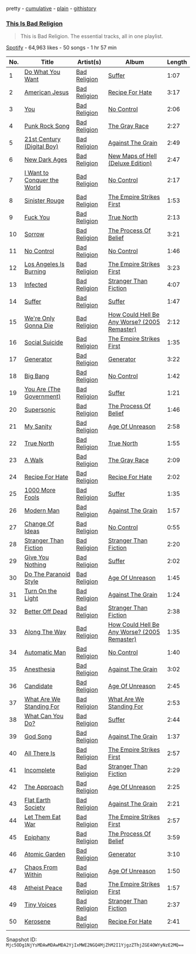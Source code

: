 pretty - [cumulative](/playlists/cumulative/37i9dQZF1DZ06evO1t2kBq.md) - [plain](/playlists/plain/37i9dQZF1DZ06evO1t2kBq) - [githistory](https://github.githistory.xyz/mackorone/spotify-playlist-archive/blob/main/playlists/plain/37i9dQZF1DZ06evO1t2kBq)

### [This Is Bad Religion](https://open.spotify.com/playlist/37i9dQZF1DZ06evO1t2kBq)

> This is Bad Religion\. The essential tracks, all in one playlist.

[Spotify](https://open.spotify.com/user/spotify) - 64,963 likes - 50 songs - 1 hr 57 min

| No. | Title | Artist(s) | Album | Length |
|---|---|---|---|---|
| 1 | [Do What You Want](https://open.spotify.com/track/6kE91QjOimRTG5BW1BBj4D) | [Bad Religion](https://open.spotify.com/artist/2yJwXpWAQOOl5XFzbCxLs9) | [Suffer](https://open.spotify.com/album/2tQSaVTntSAVbDognInDQo) | 1:07 |
| 2 | [American Jesus](https://open.spotify.com/track/5TZn3LQSWwVPnBlPgFKb54) | [Bad Religion](https://open.spotify.com/artist/2yJwXpWAQOOl5XFzbCxLs9) | [Recipe For Hate](https://open.spotify.com/album/1DMLunJrzPkQws2uQU797l) | 3:17 |
| 3 | [You](https://open.spotify.com/track/71dRBSmaKMdaFZPeZlVzf5) | [Bad Religion](https://open.spotify.com/artist/2yJwXpWAQOOl5XFzbCxLs9) | [No Control](https://open.spotify.com/album/3efgo1fUo21py17Z7jGsle) | 2:06 |
| 4 | [Punk Rock Song](https://open.spotify.com/track/5ACDC1gxAUXYDWherVKOiX) | [Bad Religion](https://open.spotify.com/artist/2yJwXpWAQOOl5XFzbCxLs9) | [The Gray Race](https://open.spotify.com/album/3noW0E8h93SBl56WTNu2y5) | 2:27 |
| 5 | [21st Century \(Digital Boy\)](https://open.spotify.com/track/7C794YeXiiSdlvGLxgabkd) | [Bad Religion](https://open.spotify.com/artist/2yJwXpWAQOOl5XFzbCxLs9) | [Against The Grain](https://open.spotify.com/album/5QTyi6ndfGO5vF4DcNgM97) | 2:49 |
| 6 | [New Dark Ages](https://open.spotify.com/track/5eNHe2dlIgKGe9SIwu90Va) | [Bad Religion](https://open.spotify.com/artist/2yJwXpWAQOOl5XFzbCxLs9) | [New Maps of Hell \(Deluxe Edition\)](https://open.spotify.com/album/48QpNk2Ubidb2gZyKymSUA) | 2:47 |
| 7 | [I Want to Conquer the World](https://open.spotify.com/track/0BlNkCzdgYi9eJXwnYUho9) | [Bad Religion](https://open.spotify.com/artist/2yJwXpWAQOOl5XFzbCxLs9) | [No Control](https://open.spotify.com/album/3efgo1fUo21py17Z7jGsle) | 2:17 |
| 8 | [Sinister Rouge](https://open.spotify.com/track/36aS89QHtfR02T1oHRBOe3) | [Bad Religion](https://open.spotify.com/artist/2yJwXpWAQOOl5XFzbCxLs9) | [The Empire Strikes First](https://open.spotify.com/album/42uZcfyZzRmzBnEyyGGjQE) | 1:53 |
| 9 | [Fuck You](https://open.spotify.com/track/0Yk3FzkNpuZUYY59j9p6eN) | [Bad Religion](https://open.spotify.com/artist/2yJwXpWAQOOl5XFzbCxLs9) | [True North](https://open.spotify.com/album/64wdVyEDGVxfRsanjWxy2z) | 2:13 |
| 10 | [Sorrow](https://open.spotify.com/track/5KiS8SFnu21xI74mHgfZ3D) | [Bad Religion](https://open.spotify.com/artist/2yJwXpWAQOOl5XFzbCxLs9) | [The Process Of Belief](https://open.spotify.com/album/0t2Xi8RYL4d7iEuIbUE4zI) | 3:21 |
| 11 | [No Control](https://open.spotify.com/track/0gbrepTKKXEYFQJ6tNCbid) | [Bad Religion](https://open.spotify.com/artist/2yJwXpWAQOOl5XFzbCxLs9) | [No Control](https://open.spotify.com/album/3efgo1fUo21py17Z7jGsle) | 1:46 |
| 12 | [Los Angeles Is Burning](https://open.spotify.com/track/0biGKHOtNVGM14sRSztyKq) | [Bad Religion](https://open.spotify.com/artist/2yJwXpWAQOOl5XFzbCxLs9) | [The Empire Strikes First](https://open.spotify.com/album/42uZcfyZzRmzBnEyyGGjQE) | 3:23 |
| 13 | [Infected](https://open.spotify.com/track/16E7LWSzLLMPWYGNCwu7Sc) | [Bad Religion](https://open.spotify.com/artist/2yJwXpWAQOOl5XFzbCxLs9) | [Stranger Than Fiction](https://open.spotify.com/album/4yzTm8IjIyybhPFGMTyv2N) | 4:07 |
| 14 | [Suffer](https://open.spotify.com/track/7AoWDXgfVQO8pK4hb0Kswt) | [Bad Religion](https://open.spotify.com/artist/2yJwXpWAQOOl5XFzbCxLs9) | [Suffer](https://open.spotify.com/album/2tQSaVTntSAVbDognInDQo) | 1:47 |
| 15 | [We're Only Gonna Die](https://open.spotify.com/track/4c066sJzrKuIceqJ0k9ulg) | [Bad Religion](https://open.spotify.com/artist/2yJwXpWAQOOl5XFzbCxLs9) | [How Could Hell Be Any Worse? \(2005 Remaster\)](https://open.spotify.com/album/7G9tRlpSNYGMzAjcjpgIJP) | 2:12 |
| 16 | [Social Suicide](https://open.spotify.com/track/5zZgoYzUjsLINdPEt7VoWO) | [Bad Religion](https://open.spotify.com/artist/2yJwXpWAQOOl5XFzbCxLs9) | [The Empire Strikes First](https://open.spotify.com/album/42uZcfyZzRmzBnEyyGGjQE) | 1:35 |
| 17 | [Generator](https://open.spotify.com/track/1a42up3NBd91HTCbmYKMq4) | [Bad Religion](https://open.spotify.com/artist/2yJwXpWAQOOl5XFzbCxLs9) | [Generator](https://open.spotify.com/album/31CyVs73lB9MrLOTHBeEgr) | 3:22 |
| 18 | [Big Bang](https://open.spotify.com/track/318CznWjAUDlkYDHP2VYTQ) | [Bad Religion](https://open.spotify.com/artist/2yJwXpWAQOOl5XFzbCxLs9) | [No Control](https://open.spotify.com/album/3efgo1fUo21py17Z7jGsle) | 1:42 |
| 19 | [You Are \(The Government\)](https://open.spotify.com/track/4uKMHiWSI5omiZrSAUjrH8) | [Bad Religion](https://open.spotify.com/artist/2yJwXpWAQOOl5XFzbCxLs9) | [Suffer](https://open.spotify.com/album/2tQSaVTntSAVbDognInDQo) | 1:21 |
| 20 | [Supersonic](https://open.spotify.com/track/24Z9YNvIlWNjYraAqyUgSh) | [Bad Religion](https://open.spotify.com/artist/2yJwXpWAQOOl5XFzbCxLs9) | [The Process Of Belief](https://open.spotify.com/album/0t2Xi8RYL4d7iEuIbUE4zI) | 1:46 |
| 21 | [My Sanity](https://open.spotify.com/track/0KNKU0I1iNOydBWTjbfJVx) | [Bad Religion](https://open.spotify.com/artist/2yJwXpWAQOOl5XFzbCxLs9) | [Age Of Unreason](https://open.spotify.com/album/1GNAN3xxTAYedMvS9CEOdz) | 2:58 |
| 22 | [True North](https://open.spotify.com/track/58lZHE1P9WuNtoKJl9EoC7) | [Bad Religion](https://open.spotify.com/artist/2yJwXpWAQOOl5XFzbCxLs9) | [True North](https://open.spotify.com/album/64wdVyEDGVxfRsanjWxy2z) | 1:55 |
| 23 | [A Walk](https://open.spotify.com/track/3Hu5WwPUx6tVhqdqbbGPo8) | [Bad Religion](https://open.spotify.com/artist/2yJwXpWAQOOl5XFzbCxLs9) | [The Gray Race](https://open.spotify.com/album/3noW0E8h93SBl56WTNu2y5) | 2:09 |
| 24 | [Recipe For Hate](https://open.spotify.com/track/56V6F89n5wnU80jsZ9Rbqn) | [Bad Religion](https://open.spotify.com/artist/2yJwXpWAQOOl5XFzbCxLs9) | [Recipe For Hate](https://open.spotify.com/album/1DMLunJrzPkQws2uQU797l) | 2:02 |
| 25 | [1000 More Fools](https://open.spotify.com/track/1pSGzkQRKnZLzfEYvOgNTB) | [Bad Religion](https://open.spotify.com/artist/2yJwXpWAQOOl5XFzbCxLs9) | [Suffer](https://open.spotify.com/album/2tQSaVTntSAVbDognInDQo) | 1:35 |
| 26 | [Modern Man](https://open.spotify.com/track/4OPFX9TRHlEz1M5JGCvoiL) | [Bad Religion](https://open.spotify.com/artist/2yJwXpWAQOOl5XFzbCxLs9) | [Against The Grain](https://open.spotify.com/album/5QTyi6ndfGO5vF4DcNgM97) | 1:57 |
| 27 | [Change Of Ideas](https://open.spotify.com/track/5xesgknt9epKNcaMq6irot) | [Bad Religion](https://open.spotify.com/artist/2yJwXpWAQOOl5XFzbCxLs9) | [No Control](https://open.spotify.com/album/3efgo1fUo21py17Z7jGsle) | 0:55 |
| 28 | [Stranger Than Fiction](https://open.spotify.com/track/6ZCDfhSSqvpM8rW344srSM) | [Bad Religion](https://open.spotify.com/artist/2yJwXpWAQOOl5XFzbCxLs9) | [Stranger Than Fiction](https://open.spotify.com/album/4yzTm8IjIyybhPFGMTyv2N) | 2:20 |
| 29 | [Give You Nothing](https://open.spotify.com/track/4dazQYZhFapxo1o1GsQ6ce) | [Bad Religion](https://open.spotify.com/artist/2yJwXpWAQOOl5XFzbCxLs9) | [Suffer](https://open.spotify.com/album/2tQSaVTntSAVbDognInDQo) | 2:02 |
| 30 | [Do The Paranoid Style](https://open.spotify.com/track/2kT4Xbm7e82XVnuPcU0fu7) | [Bad Religion](https://open.spotify.com/artist/2yJwXpWAQOOl5XFzbCxLs9) | [Age Of Unreason](https://open.spotify.com/album/1GNAN3xxTAYedMvS9CEOdz) | 1:45 |
| 31 | [Turn On the Light](https://open.spotify.com/track/2aCuA3PDvmDrPCo1MIyJ1Q) | [Bad Religion](https://open.spotify.com/artist/2yJwXpWAQOOl5XFzbCxLs9) | [Against The Grain](https://open.spotify.com/album/5QTyi6ndfGO5vF4DcNgM97) | 1:24 |
| 32 | [Better Off Dead](https://open.spotify.com/track/5cySEdHrutJQq3lw2Y0lqP) | [Bad Religion](https://open.spotify.com/artist/2yJwXpWAQOOl5XFzbCxLs9) | [Stranger Than Fiction](https://open.spotify.com/album/4yzTm8IjIyybhPFGMTyv2N) | 2:38 |
| 33 | [Along The Way](https://open.spotify.com/track/0jl2DpwuQ2ZDBsUI4blDhr) | [Bad Religion](https://open.spotify.com/artist/2yJwXpWAQOOl5XFzbCxLs9) | [How Could Hell Be Any Worse? \(2005 Remaster\)](https://open.spotify.com/album/7G9tRlpSNYGMzAjcjpgIJP) | 1:35 |
| 34 | [Automatic Man](https://open.spotify.com/track/2W852Ax2YYdzFMJVXaG45G) | [Bad Religion](https://open.spotify.com/artist/2yJwXpWAQOOl5XFzbCxLs9) | [No Control](https://open.spotify.com/album/3efgo1fUo21py17Z7jGsle) | 1:40 |
| 35 | [Anesthesia](https://open.spotify.com/track/59ojk4py5trvRvdZeIolNa) | [Bad Religion](https://open.spotify.com/artist/2yJwXpWAQOOl5XFzbCxLs9) | [Against The Grain](https://open.spotify.com/album/5QTyi6ndfGO5vF4DcNgM97) | 3:02 |
| 36 | [Candidate](https://open.spotify.com/track/3NpXeqnYkOGLSZNsG9SfTj) | [Bad Religion](https://open.spotify.com/artist/2yJwXpWAQOOl5XFzbCxLs9) | [Age Of Unreason](https://open.spotify.com/album/1GNAN3xxTAYedMvS9CEOdz) | 2:45 |
| 37 | [What Are We Standing For](https://open.spotify.com/track/0TilqqFE4PTarkBCsx3udk) | [Bad Religion](https://open.spotify.com/artist/2yJwXpWAQOOl5XFzbCxLs9) | [What Are We Standing For](https://open.spotify.com/album/4tuKq2JV7r88OLVORQMWKK) | 2:53 |
| 38 | [What Can You Do?](https://open.spotify.com/track/0q1riGCpISLw7zTGQLiuPG) | [Bad Religion](https://open.spotify.com/artist/2yJwXpWAQOOl5XFzbCxLs9) | [Suffer](https://open.spotify.com/album/2tQSaVTntSAVbDognInDQo) | 2:44 |
| 39 | [God Song](https://open.spotify.com/track/0EhzHcEryTCWHaL98TdzIA) | [Bad Religion](https://open.spotify.com/artist/2yJwXpWAQOOl5XFzbCxLs9) | [Against The Grain](https://open.spotify.com/album/5QTyi6ndfGO5vF4DcNgM97) | 1:37 |
| 40 | [All There Is](https://open.spotify.com/track/5mC5BYYc2yoAm3vGvA5hml) | [Bad Religion](https://open.spotify.com/artist/2yJwXpWAQOOl5XFzbCxLs9) | [The Empire Strikes First](https://open.spotify.com/album/42uZcfyZzRmzBnEyyGGjQE) | 2:57 |
| 41 | [Incomplete](https://open.spotify.com/track/3cZxrIwGDz6lKi2S1XMgmA) | [Bad Religion](https://open.spotify.com/artist/2yJwXpWAQOOl5XFzbCxLs9) | [Stranger Than Fiction](https://open.spotify.com/album/4yzTm8IjIyybhPFGMTyv2N) | 2:29 |
| 42 | [The Approach](https://open.spotify.com/track/5Oyt7rwRrplyyNyRSRjVc8) | [Bad Religion](https://open.spotify.com/artist/2yJwXpWAQOOl5XFzbCxLs9) | [Age Of Unreason](https://open.spotify.com/album/1GNAN3xxTAYedMvS9CEOdz) | 2:25 |
| 43 | [Flat Earth Society](https://open.spotify.com/track/1Oi1eyyLNTEj7nkWNlW898) | [Bad Religion](https://open.spotify.com/artist/2yJwXpWAQOOl5XFzbCxLs9) | [Against The Grain](https://open.spotify.com/album/5QTyi6ndfGO5vF4DcNgM97) | 2:21 |
| 44 | [Let Them Eat War](https://open.spotify.com/track/0734v426krcGYoB7d3763w) | [Bad Religion](https://open.spotify.com/artist/2yJwXpWAQOOl5XFzbCxLs9) | [The Empire Strikes First](https://open.spotify.com/album/42uZcfyZzRmzBnEyyGGjQE) | 2:57 |
| 45 | [Epiphany](https://open.spotify.com/track/7AXcgpdL2oJWnI1BCLLeWI) | [Bad Religion](https://open.spotify.com/artist/2yJwXpWAQOOl5XFzbCxLs9) | [The Process Of Belief](https://open.spotify.com/album/0t2Xi8RYL4d7iEuIbUE4zI) | 3:59 |
| 46 | [Atomic Garden](https://open.spotify.com/track/0iKBQiTlNxTUPeBDCzlFRP) | [Bad Religion](https://open.spotify.com/artist/2yJwXpWAQOOl5XFzbCxLs9) | [Generator](https://open.spotify.com/album/31CyVs73lB9MrLOTHBeEgr) | 3:10 |
| 47 | [Chaos From Within](https://open.spotify.com/track/1N8K9up7uz8EuyEiOoy9pq) | [Bad Religion](https://open.spotify.com/artist/2yJwXpWAQOOl5XFzbCxLs9) | [Age Of Unreason](https://open.spotify.com/album/1GNAN3xxTAYedMvS9CEOdz) | 1:50 |
| 48 | [Atheist Peace](https://open.spotify.com/track/72VqIWmCDS423j8TglfMWK) | [Bad Religion](https://open.spotify.com/artist/2yJwXpWAQOOl5XFzbCxLs9) | [The Empire Strikes First](https://open.spotify.com/album/42uZcfyZzRmzBnEyyGGjQE) | 1:57 |
| 49 | [Tiny Voices](https://open.spotify.com/track/1XrTWPYZbc0yLpBLY3rKD9) | [Bad Religion](https://open.spotify.com/artist/2yJwXpWAQOOl5XFzbCxLs9) | [Stranger Than Fiction](https://open.spotify.com/album/4yzTm8IjIyybhPFGMTyv2N) | 2:37 |
| 50 | [Kerosene](https://open.spotify.com/track/29UzZipBctdph1OIIGVzrS) | [Bad Religion](https://open.spotify.com/artist/2yJwXpWAQOOl5XFzbCxLs9) | [Recipe For Hate](https://open.spotify.com/album/1DMLunJrzPkQws2uQU797l) | 2:41 |

Snapshot ID: `Mjc5ODg1NjYsMDAwMDAwMDA2YjIxMWE2NGQ4MjZhM2I1YjgzZThjZGE4OWYyNzE2MQ==`
